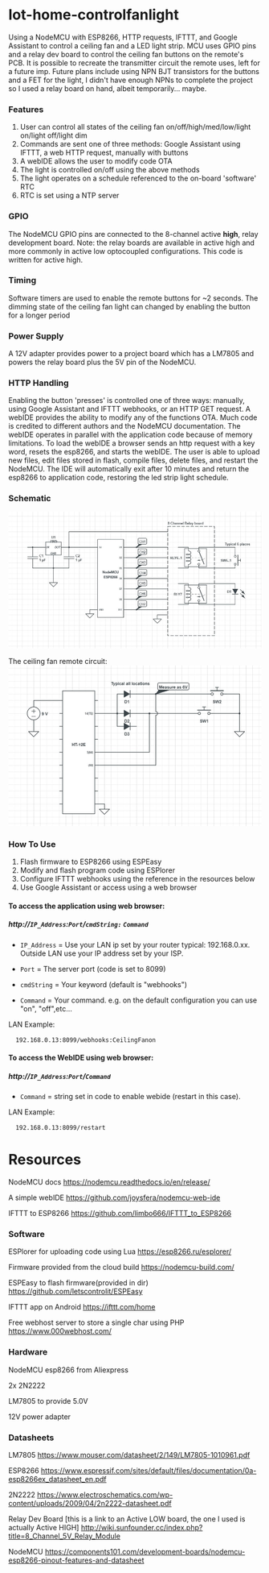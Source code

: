 # Iot-home-controlfanlight
Using a NodeMCU with ESP8266, HTTP requests, IFTTT, and Google Assistant to control a ceiling fan and a LED light strip. MCU uses GPIO pins and a relay dev board to control the ceiling fan buttons on the remote's PCB. It is possible to recreate the transmitter circuit the remote uses, left for a future imp. Future plans include using NPN BJT transistors for the buttons and a FET for the light, I didn't have enough NPNs to complete the project so I used a relay board on hand, albeit temporarily... maybe.


### Features
  1. User can control all states of the ceiling fan on/off/high/med/low/light on/light off/light dim
  2. Commands are sent one of three methods: Google Assistant using IFTTT, a web HTTP request, manually with buttons 
  3. A webIDE allows the user to modify code OTA
  4. The light is controlled on/off using the above methods
  5. The light operates on a schedule referenced to the on-board 'software' RTC
  6. RTC is set using a NTP server

### GPIO
The NodeMCU GPIO pins are connected to the 8-channel active **high**, relay development board. Note: the relay boards are available in active high and more commonly in active low optocoupled configurations. This code is written for active high.

### Timing
Software timers are used to enable the remote buttons for ~2 seconds. The dimming state of the ceiling fan light can changed by enabling the button for a longer period

### Power Supply
A 12V adapter provides power to a project board which has a LM7805 and powers the relay board plus the 5V pin of the NodeMCU.


### HTTP Handling
Enabling the button 'presses' is controlled one of three ways: manually, using Google Assistant and IFTTT webhooks, or an HTTP GET request. A webIDE provides the ability to modify any of the functions OTA. Much code is credited to different authors and the NodeMCU documentation. The webIDE operates in parallel with the application code because of memory limitations. To load the webIDE a browser sends an http request with a key word, resets the esp8266, and starts the webIDE. The user is able to upload new files, edit files stored in flash, compile files, delete files, and restart the NodeMCU. The IDE will automatically exit after 10 minutes and return the esp8266 to application code, restoring the led strip light schedule. 

### Schematic
![nodemcusch](https://github.com/mtsmtsmts/Iot-home-controlfanlight/blob/main/ProjectFiles/Schematic%20Nodemcu.jpg?raw=true)

The ceiling fan remote circuit:
![remotecct](https://github.com/mtsmtsmts/Iot-home-controlfanlight/blob/main/ProjectFiles/Remote%20circuit.jpg?raw=true)



### How To Use
1. Flash firmware to ESP8266 using ESPEasy
2. Modify and flash program code using ESPlorer
3. Configure IFTTT webhooks using the reference in the resources below
4. Use Google Assistant or access using a web browser 


#### To access the application using web browser:
    
  ##### http://`IP_Address`:`Port`/`cmdString:` `Command`

- `IP_Address` = Use your LAN ip set by your router typical: 192.168.0.xx. Outside LAN use your IP address set by your ISP.

- `Port` = The server port (code is set to 8099)

- `cmdString` = Your keyword (default is "webhooks")

- `Command` = Your command. e.g. on the default configuration you can use "on", "off",etc...

 LAN Example:
        
      192.168.0.13:8099/webhooks:CeilingFanon
 
#### To access the WebIDE using web browser:
  ##### http://`IP_Address`:`Port`/`Command`
 
 - `Command` = string set in code to enable webide (restart in this case). 
 
LAN Example:

      192.168.0.13:8099/restart
        

# Resources
NodeMCU docs https://nodemcu.readthedocs.io/en/release/

A simple webIDE https://github.com/joysfera/nodemcu-web-ide 

IFTTT to ESP8266 https://github.com/limbo666/IFTTT_to_ESP8266
### Software

ESPlorer for uploading code using Lua 
https://esp8266.ru/esplorer/ 

Firmware provided from the cloud build
https://nodemcu-build.com/

ESPEasy to flash firmware(provided in dir) 
https://github.com/letscontrolit/ESPEasy

IFTTT app on Android https://ifttt.com/home

Free webhost server to store a single char using PHP
https://www.000webhost.com/


### Hardware
NodeMCU esp8266 from Aliexpress

2x 2N2222

LM7805 to provide 5.0V

12V power adapter

### Datasheets
LM7805
https://www.mouser.com/datasheet/2/149/LM7805-1010961.pdf

ESP8266
 https://www.espressif.com/sites/default/files/documentation/0a-esp8266ex_datasheet_en.pdf

2N2222
 https://www.electroschematics.com/wp-content/uploads/2009/04/2n2222-datasheet.pdf

Relay Dev Board [this is a link to an Active LOW board, the one I used is actually Active HIGH]
http://wiki.sunfounder.cc/index.php?title=8_Channel_5V_Relay_Module

NodeMCU
 https://components101.com/development-boards/nodemcu-esp8266-pinout-features-and-datasheet

